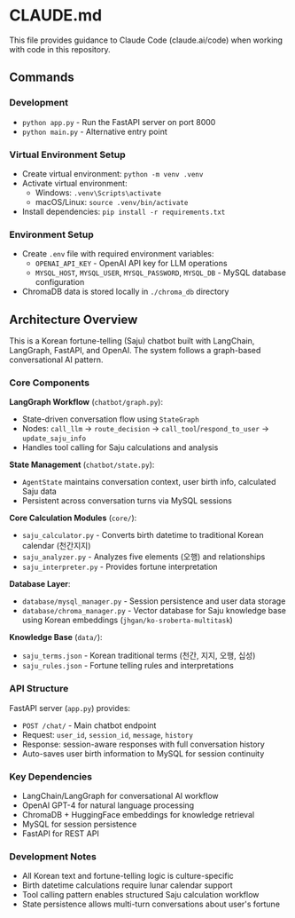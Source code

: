 # CLAUDE.md

This file provides guidance to Claude Code (claude.ai/code) when working with code in this repository.

## Commands

### Development
- `python app.py` - Run the FastAPI server on port 8000
- `python main.py` - Alternative entry point

### Virtual Environment Setup
- Create virtual environment: `python -m venv .venv`
- Activate virtual environment:
  - Windows: `.venv\Scripts\activate`
  - macOS/Linux: `source .venv/bin/activate`
- Install dependencies: `pip install -r requirements.txt`

### Environment Setup
- Create `.env` file with required environment variables:
  - `OPENAI_API_KEY` - OpenAI API key for LLM operations
  - `MYSQL_HOST`, `MYSQL_USER`, `MYSQL_PASSWORD`, `MYSQL_DB` - MySQL database configuration
- ChromaDB data is stored locally in `./chroma_db` directory

## Architecture Overview

This is a Korean fortune-telling (Saju) chatbot built with LangChain, LangGraph, FastAPI, and OpenAI. The system follows a graph-based conversational AI pattern.

### Core Components

**LangGraph Workflow** (`chatbot/graph.py`):
- State-driven conversation flow using `StateGraph`
- Nodes: `call_llm` → `route_decision` → `call_tool`/`respond_to_user` → `update_saju_info`
- Handles tool calling for Saju calculations and analysis

**State Management** (`chatbot/state.py`):
- `AgentState` maintains conversation context, user birth info, calculated Saju data
- Persistent across conversation turns via MySQL sessions

**Core Calculation Modules** (`core/`):
- `saju_calculator.py` - Converts birth datetime to traditional Korean calendar (천간지지)
- `saju_analyzer.py` - Analyzes five elements (오행) and relationships
- `saju_interpreter.py` - Provides fortune interpretation

**Database Layer**:
- `database/mysql_manager.py` - Session persistence and user data storage
- `database/chroma_manager.py` - Vector database for Saju knowledge base using Korean embeddings (`jhgan/ko-sroberta-multitask`)

**Knowledge Base** (`data/`):
- `saju_terms.json` - Korean traditional terms (천간, 지지, 오행, 십성)
- `saju_rules.json` - Fortune telling rules and interpretations

### API Structure

FastAPI server (`app.py`) provides:
- `POST /chat/` - Main chatbot endpoint
- Request: `user_id`, `session_id`, `message`, `history`
- Response: session-aware responses with full conversation history
- Auto-saves user birth information to MySQL for session continuity

### Key Dependencies
- LangChain/LangGraph for conversational AI workflow
- OpenAI GPT-4 for natural language processing
- ChromaDB + HuggingFace embeddings for knowledge retrieval
- MySQL for session persistence
- FastAPI for REST API

### Development Notes
- All Korean text and fortune-telling logic is culture-specific
- Birth datetime calculations require lunar calendar support
- Tool calling pattern enables structured Saju calculation workflow
- State persistence allows multi-turn conversations about user's fortune